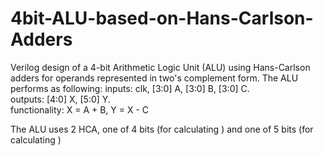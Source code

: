 # 4bit-ALU-based-on-Hans-Carlson-Adders
Verilog design of a 4-bit Arithmetic Logic Unit (ALU) using Hans-Carlson adders for operands represented in two's complement form.
The ALU performs as following:
inputs: clk, [3:0] A, [3:0] B, [3:0] C.    
outputs: [4:0] X, [5:0] Y.     
functionality: X = A + B, Y = X - C

The ALU uses 2 HCA, one of 4 bits (for calculating <X>) and one of 5 bits (for calculating <Y>)


